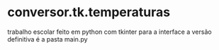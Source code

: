 # conversor.tk.temperaturas
trabalho escolar feito em python
com tkinter para a interface
a versão definitiva  é a pasta main.py
